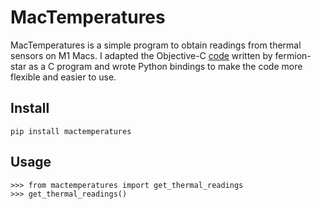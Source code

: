 # MacTemperatures

MacTemperatures is a simple program to obtain readings from thermal sensors on M1 Macs. I adapted the Objective-C [code](https://github.com/fermion-star/apple_sensors) written by fermion-star as a C program and wrote Python bindings to make the code more flexible and easier to use.

## Install
    pip install mactemperatures

## Usage

    >>> from mactemperatures import get_thermal_readings
    >>> get_thermal_readings()